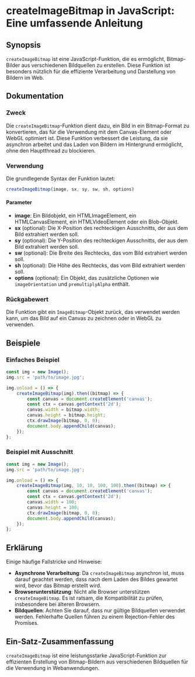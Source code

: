 <!--
Meta Description: # createImageBitmap in JavaScript: Eine umfassende Anleitung ## Synopsis `createImageBitmap` ist eine JavaScript-Funktion, die es ermöglicht, Bitmap-B...
Meta Keywords: canvas, die, ein, bitmap, createimagebitmap
-->

# createImageBitmap in JavaScript: Eine umfassende Anleitung

## Synopsis
`createImageBitmap` ist eine JavaScript-Funktion, die es ermöglicht, Bitmap-Bilder aus verschiedenen Bildquellen zu erstellen. Diese Funktion ist besonders nützlich für die effiziente Verarbeitung und Darstellung von Bildern im Web.

## Dokumentation
### Zweck
Die `createImageBitmap`-Funktion dient dazu, ein Bild in ein Bitmap-Format zu konvertieren, das für die Verwendung mit dem Canvas-Element oder WebGL optimiert ist. Diese Funktion verbessert die Leistung, da sie asynchron arbeitet und das Laden von Bildern im Hintergrund ermöglicht, ohne den Hauptthread zu blockieren.

### Verwendung
Die grundlegende Syntax der Funktion lautet:
```javascript
createImageBitmap(image, sx, sy, sw, sh, options)
```

#### Parameter
- **image**: Ein Bildobjekt, ein HTMLImageElement, ein HTMLCanvasElement, ein HTMLVideoElement oder ein Blob-Objekt.
- **sx** (optional): Die X-Position des rechteckigen Ausschnitts, der aus dem Bild extrahiert werden soll.
- **sy** (optional): Die Y-Position des rechteckigen Ausschnitts, der aus dem Bild extrahiert werden soll.
- **sw** (optional): Die Breite des Rechtecks, das vom Bild extrahiert werden soll.
- **sh** (optional): Die Höhe des Rechtecks, das vom Bild extrahiert werden soll.
- **options** (optional): Ein Objekt, das zusätzliche Optionen wie `imageOrientation` und `premultiplyAlpha` enthält.

### Rückgabewert
Die Funktion gibt ein `ImageBitmap`-Objekt zurück, das verwendet werden kann, um das Bild auf ein Canvas zu zeichnen oder in WebGL zu verwenden.

## Beispiele
### Einfaches Beispiel
```javascript
const img = new Image();
img.src = 'path/to/image.jpg';

img.onload = () => {
    createImageBitmap(img).then((bitmap) => {
        const canvas = document.createElement('canvas');
        const ctx = canvas.getContext('2d');
        canvas.width = bitmap.width;
        canvas.height = bitmap.height;
        ctx.drawImage(bitmap, 0, 0);
        document.body.appendChild(canvas);
    });
};
```

### Beispiel mit Ausschnitt
```javascript
const img = new Image();
img.src = 'path/to/image.jpg';

img.onload = () => {
    createImageBitmap(img, 10, 10, 100, 100).then((bitmap) => {
        const canvas = document.createElement('canvas');
        const ctx = canvas.getContext('2d');
        canvas.width = 100;
        canvas.height = 100;
        ctx.drawImage(bitmap, 0, 0);
        document.body.appendChild(canvas);
    });
};
```

## Erklärung
Einige häufige Fallstricke und Hinweise:
- **Asynchrone Verarbeitung**: Da `createImageBitmap` asynchron ist, muss darauf geachtet werden, dass nach dem Laden des Bildes gewartet wird, bevor das Bitmap erstellt wird.
- **Browserunterstützung**: Nicht alle Browser unterstützen `createImageBitmap`. Es ist ratsam, die Kompatibilität zu prüfen, insbesondere bei älteren Browsern.
- **Bildquellen**: Achten Sie darauf, dass nur gültige Bildquellen verwendet werden. Fehlerhafte Quellen führen zu einem Rejection-Fehler des Promises.

## Ein-Satz-Zusammenfassung
`createImageBitmap` ist eine leistungsstarke JavaScript-Funktion zur effizienten Erstellung von Bitmap-Bildern aus verschiedenen Bildquellen für die Verwendung in Webanwendungen.
